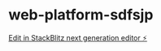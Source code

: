 # web-platform-sdfsjp

[Edit in StackBlitz next generation editor ⚡️](https://stackblitz.com/~/github.com/raniyaptla/web-platform-sdfsjp)